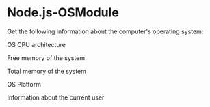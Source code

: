 # Node.js-OSModule

Get the following information about the computer's operating system:

OS CPU architecture

Free memory of the system

Total memory of the system

OS Platform

Information about the current user
